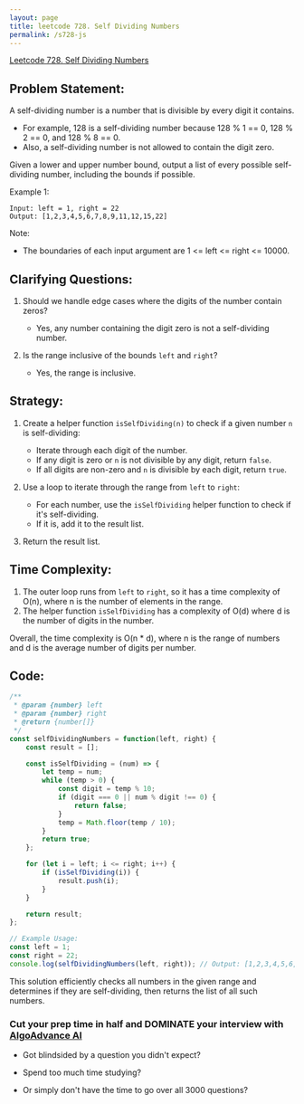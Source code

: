 ```yaml
---
layout: page
title: leetcode 728. Self Dividing Numbers
permalink: /s728-js
---
```

[Leetcode 728. Self Dividing Numbers](https://algoadvance.github.io/algoadvance/l728)
## Problem Statement:
A self-dividing number is a number that is divisible by every digit it contains.

- For example, 128 is a self-dividing number because 128 % 1 == 0, 128 % 2 == 0, and 128 % 8 == 0.
- Also, a self-dividing number is not allowed to contain the digit zero.

Given a lower and upper number bound, output a list of every possible self-dividing number, including the bounds if possible.

Example 1:
```
Input: left = 1, right = 22
Output: [1,2,3,4,5,6,7,8,9,11,12,15,22]
```

Note:
- The boundaries of each input argument are 1 <= left <= right <= 10000.

## Clarifying Questions:
1. Should we handle edge cases where the digits of the number contain zeros?
   - Yes, any number containing the digit zero is not a self-dividing number.

2. Is the range inclusive of the bounds `left` and `right`?
   - Yes, the range is inclusive.

## Strategy:
1. Create a helper function `isSelfDividing(n)` to check if a given number `n` is self-dividing:
   - Iterate through each digit of the number.
   - If any digit is zero or `n` is not divisible by any digit, return `false`.
   - If all digits are non-zero and `n` is divisible by each digit, return `true`.

2. Use a loop to iterate through the range from `left` to `right`:
   - For each number, use the `isSelfDividing` helper function to check if it's self-dividing.
   - If it is, add it to the result list.

3. Return the result list.

## Time Complexity:
1. The outer loop runs from `left` to `right`, so it has a time complexity of O(n), where n is the number of elements in the range.
2. The helper function `isSelfDividing` has a complexity of O(d) where d is the number of digits in the number.

Overall, the time complexity is O(n * d), where n is the range of numbers and d is the average number of digits per number.

## Code:

```javascript
/**
 * @param {number} left
 * @param {number} right
 * @return {number[]}
 */
const selfDividingNumbers = function(left, right) {
    const result = [];

    const isSelfDividing = (num) => {
        let temp = num;
        while (temp > 0) {
            const digit = temp % 10;
            if (digit === 0 || num % digit !== 0) {
                return false;
            }
            temp = Math.floor(temp / 10);
        }
        return true;
    };

    for (let i = left; i <= right; i++) {
        if (isSelfDividing(i)) {
            result.push(i);
        }
    }

    return result;
};

// Example Usage:
const left = 1;
const right = 22;
console.log(selfDividingNumbers(left, right)); // Output: [1,2,3,4,5,6,7,8,9,11,12,15,22]
```

This solution efficiently checks all numbers in the given range and determines if they are self-dividing, then returns the list of all such numbers.


### Cut your prep time in half and DOMINATE your interview with [AlgoAdvance AI](https://algoAdvance.com)

- Got blindsided by a question you didn't expect?

- Spend too much time studying?

- Or simply don't have the time to go over all 3000 questions?

